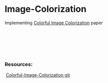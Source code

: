 <h1>Image-Colorization</h1>
<p>Implementing <a href="https://arxiv.org/abs/1603.08511">Colorful Image Colorization</a> paper</p>
<p>&nbsp;</p>
<p>&nbsp;</p>
<p>&nbsp;</p>
<h3>Resources:</h3>
<p>&nbsp;<a href="https://github.com/foamliu/Colorful-Image-Colorization/tree/680fb99ba18eebd4734c9b23f87886fa597b84da">Colorful-Image-Colorization git</a></p>

